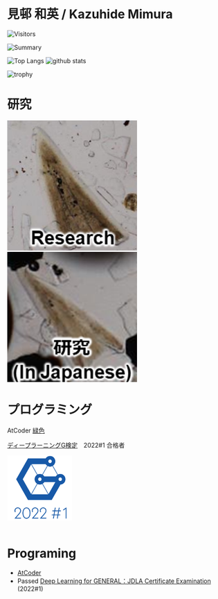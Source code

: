 # 見邨 和英 / Kazuhide Mimura

![Visitors](https://visitor-badge.glitch.me/badge?page_id=KazuhideMimura&left_color=gray&right_color=blue)

<p align="left"> 
  <img alt="Summary" width="800px" src="https://github-profile-summary-cards.vercel.app/api/cards/profile-details?username=KazuhideMimura&theme=solarized_dark" />
</p>

<p align="left"> 
  <img alt="Top Langs" width="360px" height="200px" src="https://github-readme-stats.vercel.app/api/top-langs/?username=KazuhideMimura&layout=compact&show_icons=true&theme=cobalt" />
  <img alt="github stats" width="440px" height="200px" src="https://github-readme-stats.vercel.app/api?username=KazuhideMimura&theme=onedark&show_icons=ture" />
</p>

<p align="left"> 
  <img alt="trophy" width="800px" src="https://github-profile-trophy.vercel.app/?username=KazuhideMimura&theme=onedark&column=7" />
</p>

# 研究
<p align="left"> 
  <a href="research.md"><img alt="Icon1" width="300px" src="images/Icon2.PNG" /></a>
  <a href="kenkyu.md"><img alt="Icon1" width="300px" src="images/Icon1.PNG" /></a>
</p>


# プログラミング
AtCoder [緑色](https://atcoder.jp/users/mim_afol)

[ディープラーニングG検定](https://www.jdla.org/certificate/general/)　2022#1 合格者

<img src="/images/general2022_1_small_square.png" width="150">

<br />
<br />


# Programing
- [AtCoder](https://atcoder.jp/users/mim_afol?lang=en) 
- Passed [Deep Learning for GENERAL：JDLA Certificate Examination](https://www.jdla.org/en/en-certificate/) (2022#1)
